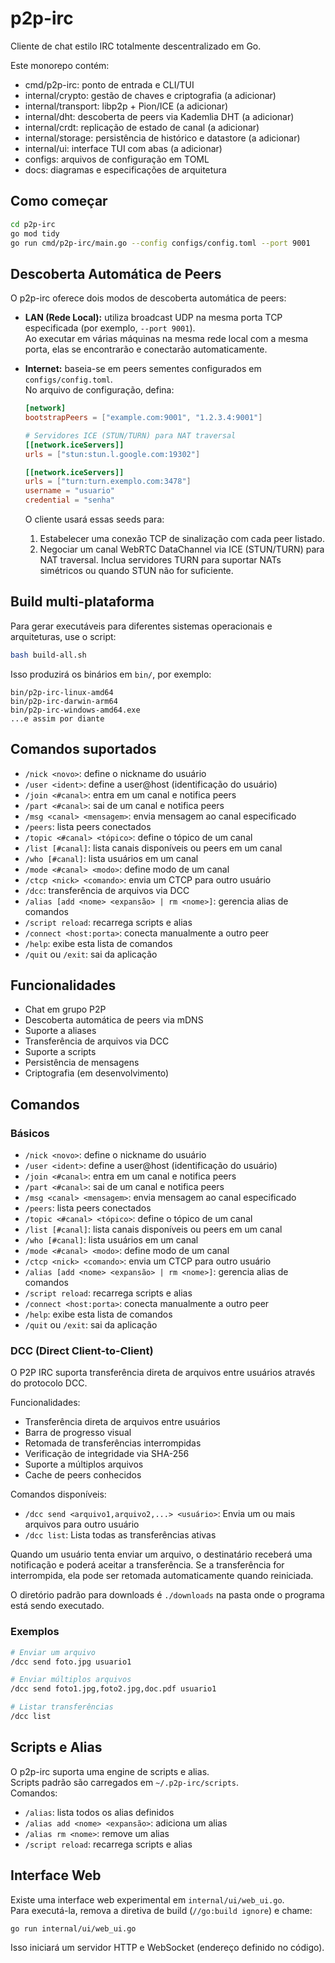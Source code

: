 # p2p-irc

Cliente de chat estilo IRC totalmente descentralizado em Go.

Este monorepo contém:

- cmd/p2p-irc: ponto de entrada e CLI/TUI
- internal/crypto: gestão de chaves e criptografia (a adicionar)
- internal/transport: libp2p + Pion/ICE (a adicionar)
- internal/dht: descoberta de peers via Kademlia DHT (a adicionar)
- internal/crdt: replicação de estado de canal (a adicionar)
- internal/storage: persistência de histórico e datastore (a adicionar)
- internal/ui: interface TUI com abas (a adicionar)
- configs: arquivos de configuração em TOML
- docs: diagramas e especificações de arquitetura

## Como começar

```bash
cd p2p-irc
go mod tidy
go run cmd/p2p-irc/main.go --config configs/config.toml --port 9001
```

## Descoberta Automática de Peers

O p2p-irc oferece dois modos de descoberta automática de peers:

- **LAN (Rede Local):** utiliza broadcast UDP na mesma porta TCP especificada (por exemplo, `--port 9001`).  
  Ao executar em várias máquinas na mesma rede local com a mesma porta, elas se encontrarão e conectarão automaticamente.

- **Internet:** baseia-se em peers sementes configurados em `configs/config.toml`.  
  No arquivo de configuração, defina:

  ```toml
  [network]
  bootstrapPeers = ["example.com:9001", "1.2.3.4:9001"]

  # Servidores ICE (STUN/TURN) para NAT traversal
  [[network.iceServers]]
  urls = ["stun:stun.l.google.com:19302"]

  [[network.iceServers]]
  urls = ["turn:turn.exemplo.com:3478"]
  username = "usuario"
  credential = "senha"
  ```

  O cliente usará essas seeds para:
  1. Estabelecer uma conexão TCP de sinalização com cada peer listado.
  2. Negociar um canal WebRTC DataChannel via ICE (STUN/TURN) para NAT traversal.
  Inclua servidores TURN para suportar NATs simétricos ou quando STUN não for suficiente.

## Build multi-plataforma

Para gerar executáveis para diferentes sistemas operacionais e arquiteturas, use o script:

```bash
bash build-all.sh
```

Isso produzirá os binários em `bin/`, por exemplo:
```
bin/p2p-irc-linux-amd64
bin/p2p-irc-darwin-arm64
bin/p2p-irc-windows-amd64.exe
...e assim por diante
```

## Comandos suportados

- `/nick <novo>`: define o nickname do usuário
- `/user <ident>`: define a user@host (identificação do usuário)
- `/join <#canal>`: entra em um canal e notifica peers
- `/part <#canal>`: sai de um canal e notifica peers
- `/msg <canal> <mensagem>`: envia mensagem ao canal especificado
- `/peers`: lista peers conectados
- `/topic <#canal> <tópico>`: define o tópico de um canal
- `/list [#canal]`: lista canais disponíveis ou peers em um canal
- `/who [#canal]`: lista usuários em um canal
- `/mode <#canal> <modo>`: define modo de um canal
- `/ctcp <nick> <comando>`: envia um CTCP para outro usuário
- `/dcc`: transferência de arquivos via DCC
- `/alias [add <nome> <expansão> | rm <nome>]`: gerencia alias de comandos
- `/script reload`: recarrega scripts e alias
- `/connect <host:porta>`: conecta manualmente a outro peer
- `/help`: exibe esta lista de comandos
- `/quit` ou `/exit`: sai da aplicação

## Funcionalidades

- Chat em grupo P2P
- Descoberta automática de peers via mDNS
- Suporte a aliases
- Transferência de arquivos via DCC
- Suporte a scripts
- Persistência de mensagens
- Criptografia (em desenvolvimento)

## Comandos

### Básicos
- `/nick <novo>`: define o nickname do usuário
- `/user <ident>`: define a user@host (identificação do usuário)
- `/join <#canal>`: entra em um canal e notifica peers
- `/part <#canal>`: sai de um canal e notifica peers
- `/msg <canal> <mensagem>`: envia mensagem ao canal especificado
- `/peers`: lista peers conectados
- `/topic <#canal> <tópico>`: define o tópico de um canal
- `/list [#canal]`: lista canais disponíveis ou peers em um canal
- `/who [#canal]`: lista usuários em um canal
- `/mode <#canal> <modo>`: define modo de um canal
- `/ctcp <nick> <comando>`: envia um CTCP para outro usuário
- `/alias [add <nome> <expansão> | rm <nome>]`: gerencia alias de comandos
- `/script reload`: recarrega scripts e alias
- `/connect <host:porta>`: conecta manualmente a outro peer
- `/help`: exibe esta lista de comandos
- `/quit` ou `/exit`: sai da aplicação

### DCC (Direct Client-to-Client)

O P2P IRC suporta transferência direta de arquivos entre usuários através do protocolo DCC.

Funcionalidades:
- Transferência direta de arquivos entre usuários
- Barra de progresso visual
- Retomada de transferências interrompidas
- Verificação de integridade via SHA-256
- Suporte a múltiplos arquivos
- Cache de peers conhecidos

Comandos disponíveis:

- `/dcc send <arquivo1,arquivo2,...> <usuário>`: Envia um ou mais arquivos para outro usuário
- `/dcc list`: Lista todas as transferências ativas

Quando um usuário tenta enviar um arquivo, o destinatário receberá uma notificação e poderá aceitar a transferência.
Se a transferência for interrompida, ela pode ser retomada automaticamente quando reiniciada.

O diretório padrão para downloads é `./downloads` na pasta onde o programa está sendo executado.

### Exemplos

```bash
# Enviar um arquivo
/dcc send foto.jpg usuario1

# Enviar múltiplos arquivos
/dcc send foto1.jpg,foto2.jpg,doc.pdf usuario1

# Listar transferências
/dcc list
```

## Scripts e Alias
O p2p-irc suporta uma engine de scripts e alias.  
Scripts padrão são carregados em `~/.p2p-irc/scripts`.  
Comandos:
- `/alias`: lista todos os alias definidos
- `/alias add <nome> <expansão>`: adiciona um alias
- `/alias rm <nome>`: remove um alias
- `/script reload`: recarrega scripts e alias

## Interface Web
Existe uma interface web experimental em `internal/ui/web_ui.go`.  
Para executá-la, remova a diretiva de build (`//go:build ignore`) e chame:
```bash
go run internal/ui/web_ui.go
```
Isso iniciará um servidor HTTP e WebSocket (endereço definido no código).
